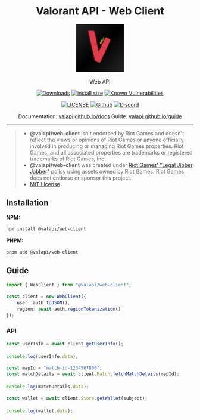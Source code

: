 [githubrepo_image]: https://github.com/valapi/.github/blob/main/128_valapi.png?raw=true
[githubrepo_url]: https://github.com/valapi
[download_image]: https://badgen.net/npm/dt/@valapi/web-client?icon=npm
[download_url]: https://www.npmjs.com/package/@valapi/web-client
[size_image]: https://packagephobia.com/badge?p=@valapi/web-client
[size_url]: https://packagephobia.com/result?p=@valapi/web-client
[vulnerabilities_image]: https://snyk.io/test/npm/@valapi/web-client/badge.svg
[vulnerabilities_url]: https://snyk.io/test/npm/@valapi/web-client
[license_image]: https://badgen.net/badge/license/MIT/blue
[license_url]: https://github.com/valapi/.github/blob/main/LICENSE
[github_image]: https://badgen.net/badge/icon/github?icon=github&label
[github_url]: https://github.com/valapi/node-valapi/tree/master/packages/@valapi/web-client
[discord_image]: https://badgen.net/badge/icon/discord?icon=discord&label
[discord_url]: https://discord.gg/pbyWbUYjyt

<div align="center">
  
# Valorant API - Web Client
  
[![Profile][githubrepo_image]][github_url]

Web API

[![Downloads][download_image]][download_url]
[![install size][size_image]][size_url]
[![Known Vulnerabilities][vulnerabilities_image]][vulnerabilities_url]

[![LICENSE][license_image]][license_url]
[![Github][github_image]][github_url]
[![Discord][discord_image]][discord_url]

Documentation: [valapi.github.io/docs](https://valapi.github.io/docs)
Guide: [valapi.github.io/guide](https://valapi.github.io/guide)

</div>

---

> -   **@valapi/web-client** isn't endorsed by Riot Games and doesn't reflect the views or opinions of Riot Games or anyone officially involved in producing or managing Riot Games properties. Riot Games, and all associated properties are trademarks or registered trademarks of Riot Games, Inc.
> -   **@valapi/web-client** was created under [Riot Games' "Legal Jibber Jabber"](https://www.riotgames.com/en/legal) policy using assets owned by Riot Games. Riot Games does not endorse or sponsor this project.
> -   [MIT License][license_url]

## Installation

**NPM:**

```bash
npm install @valapi/web-client
```

**PNPM:**

```bash
pnpm add @valapi/web-client
```

## Guide

```typescript
import { WebClient } from "@valapi/web-client";
```

```typescript
const client = new WebClient({
    user: auth.toJSON(),
    region: await auth.regionTokenization()
});
```

### API

```typescript
const userInfo = await client.getUserInfo();

console.log(userInfo.data);
```

```typescript
const mapId = "match-id-1234567890";
const matchDetails = await client.Match.fetchMatchDetails(mapId);

console.log(matchDetails.data);
```

```typescript
const wallet = await client.Store.getWallet(subject);

console.log(wallet.data);
```
